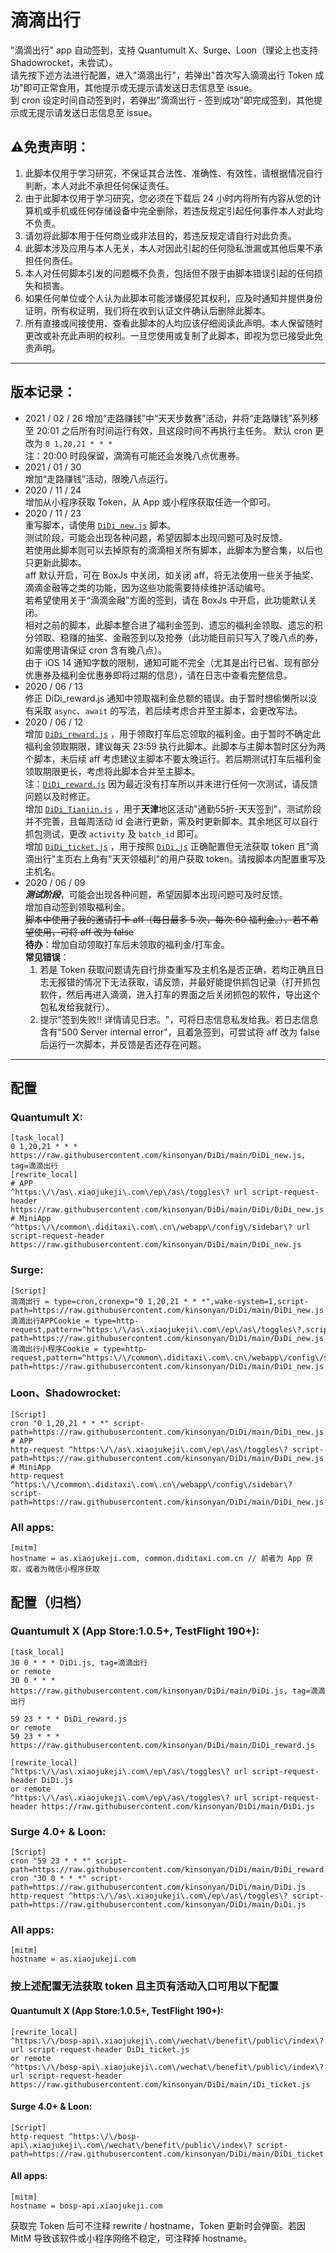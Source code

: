 # 滴滴出行

"滴滴出行" app 自动签到，支持 Quantumult X、Surge、Loon（理论上也支持 Shadowrocket，未尝试）。  
请先按下述方法进行配置，进入"滴滴出行"，若弹出"首次写入滴滴出行 Token 成功"即可正常食用，其他提示或无提示请发送日志信息至 issue。  
到 cron 设定时间自动签到时，若弹出"滴滴出行 - 签到成功"即完成签到，其他提示或无提示请发送日志信息至 issue。

## ⚠️免责声明：
1. 此脚本仅用于学习研究，不保证其合法性、准确性、有效性，请根据情况自行判断，本人对此不承担任何保证责任。
2. 由于此脚本仅用于学习研究，您必须在下载后 24 小时内将所有内容从您的计算机或手机或任何存储设备中完全删除，若违反规定引起任何事件本人对此均不负责。
3. 请勿将此脚本用于任何商业或非法目的，若违反规定请自行对此负责。
4. 此脚本涉及应用与本人无关，本人对因此引起的任何隐私泄漏或其他后果不承担任何责任。
5. 本人对任何脚本引发的问题概不负责，包括但不限于由脚本错误引起的任何损失和损害。
6. 如果任何单位或个人认为此脚本可能涉嫌侵犯其权利，应及时通知并提供身份证明，所有权证明，我们将在收到认证文件确认后删除此脚本。
7. 所有直接或间接使用、查看此脚本的人均应该仔细阅读此声明。本人保留随时更改或补充此声明的权利。一旦您使用或复制了此脚本，即视为您已接受此免责声明。


----------
## 版本记录：
- 2021 / 02 / 26
增加“走路赚钱”中“天天步数赛”活动，并将“走路赚钱”系列移至 20:01 之后所有时间运行有效，且这段时间不再执行主任务。 
默认 cron 更改为 `0 1,20,21 * * *`  
注：20:00 时段保留，滴滴有可能还会发晚八点优惠券。  
- 2021 / 01 / 30  
增加“走路赚钱”活动，限晚八点运行。  
- 2020 / 11 / 24  
增加从小程序获取 Token，从 App 或小程序获取任选一个即可。
- 2020 / 11 / 23   
重写脚本，请使用 [`DiDi_new.js`](https://raw.githubusercontent.com/kinsonyan/kinsonyan/DiDi/main/DiDi_new.js) 脚本。  
测试阶段，可能会出现各种问题，希望因脚本出现问题可及时反馈。  
若使用此脚本则可以去掉原有的滴滴相关所有脚本，此脚本为整合集，以后也只更新此脚本。  
aff 默认开启，可在 BoxJs 中关闭，如关闭 aff，将无法使用一些关于抽奖、滴滴金融等之类的功能，因为这些功能需要持续维护活动编号。  
若希望使用关于“滴滴金融”方面的签到，请在 BoxJs 中开启，此功能默认关闭。  
相对之前的脚本，此脚本整合进了福利金签到、遗忘的福利金领取、遗忘的积分领取、稳赚的抽奖、金融签到以及抢券（此功能目前只写入了晚八点的券，如需使用请保证 cron 含有晚八点）。  
由于 iOS 14 通知字数的限制，通知可能不完全（尤其是出行已省、现有部分优惠券及福利金优惠券即将过期的信息），请在日志中查看完整信息。  
- 2020 / 06 / 13  
    修正 DiDi_reward.js 通知中领取福利金总额的错误。由于暂时想偷懒所以没有采取 `async`、`await` 的写法，若后续考虑合并至主脚本，会更改写法。
- 2020 / 06 / 12  
    增加 [`DiDi_reward.js`](https://raw.githubusercontent.com/kinsonyan/DiDi/main/DiDi_reward.js) ，用于领取打车后忘领取的福利金。由于暂时不确定此福利金领取期限，建议每天 23:59 执行此脚本。此脚本与主脚本暂时区分为两个脚本，未后续 aff 考虑建议主脚本不要太晚运行。若后期测试打车后福利金领取期限更长，考虑将此脚本合并至主脚本。  
    注：[`DiDi_reward.js`](https://raw.githubusercontent.com/kinsonyan/DiDi/main/DiDi_reward.js) 因为最近没有打车所以并未进行任何一次测试，请反馈问题以及时修正。   
    增加 [`DiDi_Tianjin.js`](https://raw.githubusercontent.com/kinsonyan/DiDi/main/DiDi_Tianjin.js) ，用于**天津**地区活动"通勤55折-天天签到"，测试阶段并不完善，且每周活动 id 会进行更新，需及时更新脚本。其余地区可以自行抓包测试，更改 `activity` 及 `batch_id` 即可。  
    增加 [`DiDi_ticket.js`](https://raw.githubusercontent.com/kinsonyan/DiDi/main/DiDi_ticket.js) ，用于按照 [`DiDi.js`](https://raw.githubusercontent.com/kinsonyan/DiDi/main/DiDi.js) 正确配置但无法获取 token 且"滴滴出行"主页右上角有"天天领福利"的用户获取 token。请按脚本内配置重写及主机名。
- 2020 / 06 / 09  
    _**测试阶段**_，可能会出现各种问题，希望因脚本出现问题可及时反馈。  
    增加自动签到领取福利金。  
    ~~脚本中使用了我的邀请打卡 aff（每日最多 5 次，每次 60 福利金。），若不希望使用，可将 aff 改为 false~~   
    **待办**：增加自动领取打车后未领取的福利金/打车金。  
    **常见错误**：
    1. 若是 Token 获取问题请先自行排查重写及主机名是否正确，若均正确且日志无报错的情况下无法获取，请反馈，并最好能提供抓包记录（打开抓包软件，然后再进入滴滴，进入打车的界面之后关闭抓包的软件，导出这个包私发给我就行）。
    2. 提示"签到失败‼️ 详情请见日志。"，可将日志信息私发给我。若日志信息含有"500 Server internal error"，且着急签到，可尝试将 aff 改为 false 后运行一次脚本，并反馈是否还存在问题。
----------
## 配置
### Quantumult X:
```properties
[task_local]
0 1,20,21 * * * https://raw.githubusercontent.com/kinsonyan/DiDi/main/DiDi_new.js, tag=滴滴出行
[rewrite_local]
# APP
^https:\/\/as\.xiaojukeji\.com\/ep\/as\/toggles\? url script-request-header https://raw.githubusercontent.com/kinsonyan/DiDi/main/DiDi/DiDi_new.js
# MiniApp
^https:\/\/common\.diditaxi\.com\.cn\/webapp\/config\/sidebar\? url script-request-header https://raw.githubusercontent.com/kinsonyan/DiDi/main/DiDi_new.js
```
### Surge:
```properties
[Script]
滴滴出行 = type=cron,cronexp="0 1,20,21 * * *",wake-system=1,script-path=https://raw.githubusercontent.com/kinsonyan/DiDi/main/DiDi_new.js
滴滴出行APPCookie = type=http-request,pattern=^https:\/\/as\.xiaojukeji\.com\/ep\/as\/toggles\?,script-path=https://raw.githubusercontent.com/kinsonyan/DiDi/main/DiDi_new.js
滴滴出行小程序Cookie = type=http-request,pattern=^https:\/\/common\.diditaxi\.com\.cn\/webapp\/config\/sidebar\?,script-path=https://raw.githubusercontent.com/kinsonyan/DiDi/main/DiDi_new.js
```
### Loon、Shadowrocket:
```properties
[Script]
cron "0 1,20,21 * * *" script-path=https://raw.githubusercontent.com/kinsonyan/DiDi/main/DiDi_new.js
# APP
http-request ^https:\/\/as\.xiaojukeji\.com\/ep\/as\/toggles\? script-path=https://raw.githubusercontent.com/kinsonyan/DiDi/main/DiDi_new.js
# MiniApp
http-request ^https:\/\/common\.diditaxi\.com\.cn\/webapp\/config\/sidebar\? script-path=https://raw.githubusercontent.com/kinsonyan/DiDi/main/DiDi_new.js
```
### All apps:
```properties
[mitm]
hostname = as.xiaojukeji.com, common.diditaxi.com.cn // 前者为 App 获取，或者为微信小程序获取
```


## 配置（归档）
### Quantumult X (App Store:1.0.5+, TestFlight 190+):
```properties
[task_local]
30 0 * * * DiDi.js, tag=滴滴出行
or remote
30 0 * * * https://raw.githubusercontent.com/kinsonyan/DiDi/main/DiDi.js, tag=滴滴出行

59 23 * * * DiDi_reward.js
or remote
59 23 * * * https://raw.githubusercontent.com/kinsonyan/DiDi/main/DiDi_reward.js 

[rewrite_local]
^https:\/\/as\.xiaojukeji\.com\/ep\/as\/toggles\? url script-request-header DiDi.js
or remote
^https:\/\/as\.xiaojukeji\.com\/ep\/as\/toggles\? url script-request-header https://raw.githubusercontent.com/kinsonyan/DiDi/main/DiDi.js
```
### Surge 4.0+ & Loon:
```properties
[Script]
cron "59 23 * * *" script-path=https://raw.githubusercontent.com/kinsonyan/DiDi/main/DiDi_reward.js
cron "30 0 * * *" script-path=https://raw.githubusercontent.com/kinsonyan/DiDi/main/DiDi.js
http-request ^https:\/\/as\.xiaojukeji\.com\/ep\/as\/toggles\? script-path=https://raw.githubusercontent.com/kinsonyan/DiDi/main/DiDi.js
```
### All apps:
```properties
[mitm]
hostname = as.xiaojukeji.com
```

### 按上述配置无法获取 token 且主页有活动入口可用以下配置
#### Quantumult X (App Store:1.0.5+, TestFlight 190+):
```properties
[rewrite_local]
^https:\/\/bosp-api\.xiaojukeji\.com\/wechat\/benefit\/public\/index\? url script-request-header DiDi_ticket.js
or remote
^https:\/\/bosp-api\.xiaojukeji\.com\/wechat\/benefit\/public\/index\? url script-request-header https://raw.githubusercontent.com/kinsonyan/DiDi/main/iDi_ticket.js
```
#### Surge 4.0+ & Loon:
```properties
[Script]
http-request ^https:\/\/bosp-api\.xiaojukeji\.com\/wechat\/benefit\/public\/index\? script-path=https://raw.githubusercontent.com/kinsonyan/DiDi/main/DiDi_ticket.js
```
#### All apps:
```properties
[mitm]
hostname = bosp-api.xiaojukeji.com
```

获取完 Token 后可不注释 rewrite / hostname，Token 更新时会弹窗。若因 MitM 导致该软件或小程序网络不稳定，可注释掉 hostname。
